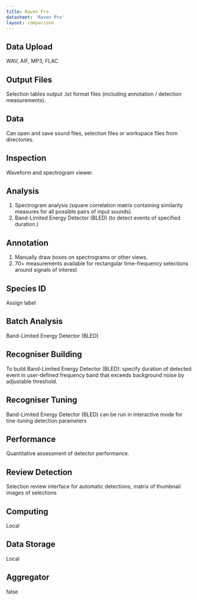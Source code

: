 ```yaml
---
title: Raven Pro
datasheet: 'Raven Pro'
layout: comparison
---
```


## Data Upload

WAV, AIF, MP3, FLAC

## Output Files

Selection tables output .txt format files (including annotation /
detection measurements).

## Data

Can open and save sound files, selection files or workspace files from
directories.

## Inspection

Waveform and spectrogram viewer.

## Analysis

1. Spectrogram analysis (square correlation matrix containing similarity
measures for all possible pairs of input sounds).
2. Band-Limited Energy Detector (BLED) (to detect events of specified duration.)

## Annotation

1. Manually draw boxes on spectrograms or other views.
2. 70+ measurements available for rectangular time-frequency selections around
signals of interest

## Species ID

Assign label

## Batch Analysis

Band-Limited Energy Detector (BLED)

## Recogniser Building

To build Band-Limited Energy Detector (BLED): specify duration of detected
event in user-defined frequency band that exceeds background noise by
adjustable threshold.

## Recogniser Tuning

Band-Limited Energy Detector (BLED) can be run in interactive mode for
tine-tuning detection parameters

## Performance

Quantitative assessment of detector performance.

## Review Detection

Selection review interface for automatic detections, matrix of thumbnail
images of selections

## Computing

Local

## Data Storage

Local

## Aggregator

false